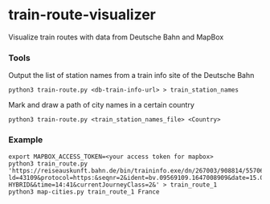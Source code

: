 # train-route-visualizer
Visualize train routes with data from Deutsche Bahn and MapBox

### Tools
Output the list of station names from a train info site of the Deutsche Bahn
```
python3 train-route.py <db-train-info-url> > train_station_names
```

Mark and draw a path of city names in a certain country 
```
python3 train-route.py <train_station_names_file> <Country>
```

### Example
```
export MAPBOX_ACCESS_TOKEN=<your access token for mapbox>
python3 train_route.py 'https://reiseauskunft.bahn.de/bin/traininfo.exe/dn/267003/908814/557064/189531/80?ld=43109&protocol=https:&seqnr=2&ident=bv.09569109.1647008909&date=15.03.22&station_evaId=8700021&station_type=dep&currentReferrer=tp&rt=1&rtMode=DB-HYBRID&&time=14:41&currentJourneyClass=2&' > train_route_1
python3 map-cities.py train_route_1 France
```
